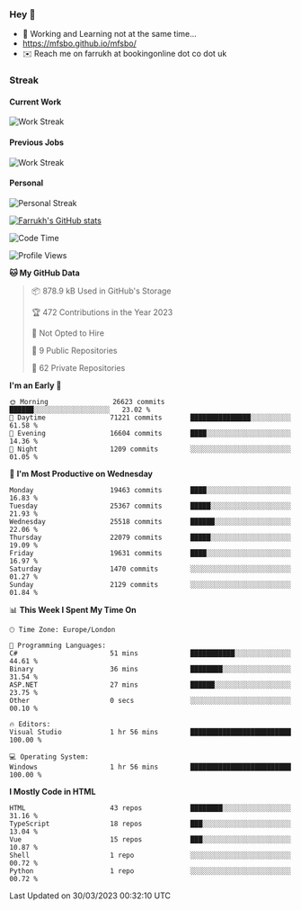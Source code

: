 ### Hey 👋

- 🏃 Working and Learning not at the same time...
- https://mfsbo.github.io/mfsbo/
- ✉️ Reach me on farrukh at bookingonline dot co dot uk

### Streak
#### Current Work
![Work Streak](https://streak-stats.demolab.com/?user=mfsbo)
#### Previous Jobs
![Work Streak](https://streak-stats.demolab.com/?user=farrukhcw)
#### Personal
![Personal Streak](https://streak-stats.demolab.com/?user=farrukhsubhani)

[![Farrukh's GitHub stats](https://github-readme-stats.vercel.app/api?username=mfsbo&hide=stars&count_private=true)](https://github.com/mfsbo/)

<!--START_SECTION:waka-->
![Code Time](http://img.shields.io/badge/Code%20Time-247%20hrs%2026%20mins-blue)

![Profile Views](http://img.shields.io/badge/Profile%20Views-27-blue)

**🐱 My GitHub Data** 

> 📦 878.9 kB Used in GitHub's Storage 
 > 
> 🏆 472 Contributions in the Year 2023
 > 
> 🚫 Not Opted to Hire
 > 
> 📜 9 Public Repositories 
 > 
> 🔑 62 Private Repositories 
 > 
**I'm an Early 🐤** 

```text
🌞 Morning                26623 commits       ██████░░░░░░░░░░░░░░░░░░░   23.02 % 
🌆 Daytime                71221 commits       ███████████████░░░░░░░░░░   61.58 % 
🌃 Evening                16604 commits       ████░░░░░░░░░░░░░░░░░░░░░   14.36 % 
🌙 Night                  1209 commits        ░░░░░░░░░░░░░░░░░░░░░░░░░   01.05 % 
```
📅 **I'm Most Productive on Wednesday** 

```text
Monday                   19463 commits       ████░░░░░░░░░░░░░░░░░░░░░   16.83 % 
Tuesday                  25367 commits       █████░░░░░░░░░░░░░░░░░░░░   21.93 % 
Wednesday                25518 commits       ██████░░░░░░░░░░░░░░░░░░░   22.06 % 
Thursday                 22079 commits       █████░░░░░░░░░░░░░░░░░░░░   19.09 % 
Friday                   19631 commits       ████░░░░░░░░░░░░░░░░░░░░░   16.97 % 
Saturday                 1470 commits        ░░░░░░░░░░░░░░░░░░░░░░░░░   01.27 % 
Sunday                   2129 commits        ░░░░░░░░░░░░░░░░░░░░░░░░░   01.84 % 
```


📊 **This Week I Spent My Time On** 

```text
🕑︎ Time Zone: Europe/London

💬 Programming Languages: 
C#                       51 mins             ███████████░░░░░░░░░░░░░░   44.61 % 
Binary                   36 mins             ████████░░░░░░░░░░░░░░░░░   31.54 % 
ASP.NET                  27 mins             ██████░░░░░░░░░░░░░░░░░░░   23.75 % 
Other                    0 secs              ░░░░░░░░░░░░░░░░░░░░░░░░░   00.10 % 

🔥 Editors: 
Visual Studio            1 hr 56 mins        █████████████████████████   100.00 % 

💻 Operating System: 
Windows                  1 hr 56 mins        █████████████████████████   100.00 % 
```

**I Mostly Code in HTML** 

```text
HTML                     43 repos            ████████░░░░░░░░░░░░░░░░░   31.16 % 
TypeScript               18 repos            ███░░░░░░░░░░░░░░░░░░░░░░   13.04 % 
Vue                      15 repos            ███░░░░░░░░░░░░░░░░░░░░░░   10.87 % 
Shell                    1 repo              ░░░░░░░░░░░░░░░░░░░░░░░░░   00.72 % 
Python                   1 repo              ░░░░░░░░░░░░░░░░░░░░░░░░░   00.72 % 
```




 Last Updated on 30/03/2023 00:32:10 UTC
<!--END_SECTION:waka-->
<!--
**mfsbo/mfsbo** is a ✨ _special_ ✨ repository because its `README.md` (this file) appears on your GitHub profile.

Here are some ideas to get you started:

- 🔭 I’m currently working on ...
- 🌱 I’m currently learning ...
- 👯 I’m looking to collaborate on ...
- 🤔 I’m looking for help with ...
- 💬 Ask me about ...
- 📫 How to reach me: ...
- 😄 Pronouns: ...
- ⚡ Fun fact: ...
-->
